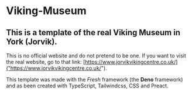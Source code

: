 # Viking-Museum

## This is a template of the real Viking Museum in York (Jorvik).

This is no official website and do not pretend to be one. If you want to visit the real website,
go to that link: [https://www.jorvikvikingcentre.co.uk/]("https://www.jorvikvikingcentre.co.uk/").

This template was made with the *Fresh* framework (the **Deno** framework) and as been created with 
TypeScript, Tailwindcss, CSS and Preact.
